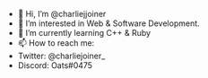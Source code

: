 - 👋 Hi, I’m @charliejjoiner
- 👀 I’m interested in Web & Software Development.
- 🌱 I’m currently learning C++ & Ruby
- 📫 How to reach me:
- Twitter: @charliejoiner_
- Discord: Oats#0475

<!---
charliejjoiner/charliejjoiner is a ✨ special ✨ repository because its `README.md` (this file) appears on your GitHub profile.
You can click the Preview link to take a look at your changes.
--->
